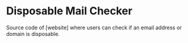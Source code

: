 # Disposable Mail Checker

Source code of [website] where users can check if an email address or domain is disposable.
